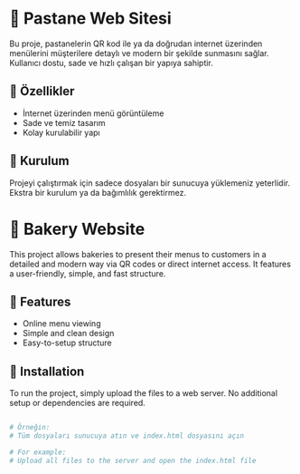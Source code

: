 # 🥐 Pastane Web Sitesi

Bu proje, pastanelerin QR kod ile ya da doğrudan internet üzerinden menülerini müşterilere detaylı ve modern bir şekilde sunmasını sağlar. Kullanıcı dostu, sade ve hızlı çalışan bir yapıya sahiptir.

## 🚀 Özellikler

- İnternet üzerinden menü görüntüleme  
- Sade ve temiz tasarım  
- Kolay kurulabilir yapı

## 🔧 Kurulum

Projeyi çalıştırmak için sadece dosyaları bir sunucuya yüklemeniz yeterlidir. Ekstra bir kurulum ya da bağımlılık gerektirmez.
# 🥐 Bakery Website

This project allows bakeries to present their menus to customers in a detailed and modern way via QR codes or direct internet access. It features a user-friendly, simple, and fast structure.

## 🚀 Features


- Online menu viewing  
- Simple and clean design  
- Easy-to-setup structure

## 🔧 Installation

To run the project, simply upload the files to a web server. No additional setup or dependencies are required.
```bash

# Örneğin:
# Tüm dosyaları sunucuya atın ve index.html dosyasını açın

# For example:
# Upload all files to the server and open the index.html file
